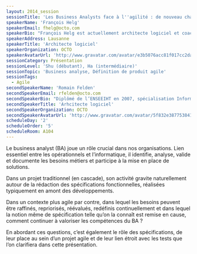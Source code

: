 ```yaml
---
layout: 2014_session
sessionTitle: 'Les Business Analysts face à l''agilité : de nouveau challenges à relever'
speakerName: 'François Helg'
speakerEmail: fhelg@octo.com
speakerBio: "François Helg est actuellement architecte logiciel et coach agile chez OCTO Technology. Il intervient aussi bien sur des missions d'audit et de conseil que sur des missions de développement et d’accompagnement\n\nIl s’est convaincu du bien-fondé des méthodes agiles en les appliquant lui-même sur des projets où il est  notamment intervenu comme technical leader d’équipes de développement et comme Scrum Master d’un important projet de refonte dans le domaine des assurances sociales en Suisse romande.\n\nEn parallèle de ces activités, il dispense des cours sur les méthodes agiles à l'EPFL et pour les étudiants en Master de la HES-SO et préside le Java User Group de Lausanne\n\nIl est diplômé de l’EPFL en obtenant un Bachelor et un Master en Informatique ainsi qu'un Mineur en Management de la Technologie"
speakerAddress: Lausanne
speakerTitle: 'Architecte logiciel'
speakerOrganization: OCTO
speakerAvatarUrl: 'http://www.gravatar.com/avatar/e3b5076acc81f017cc2da650fa66c9af?size=200&default=mm'
sessionCategory: Présentation
sessionLevel: 'Shu (débutant), Ha (intermédiaire)'
sessionTopic: 'Business analyse, Définition de produit agile'
sessionTags:
  - Agile
secondSpeakerName: 'Romain Felden'
secondSpeakerEmail: rfelden@octo.com
secondSpeakerBio: "Diplômé de l’ENSEEIHT en 2007, spécialisation Informatique et Mathématiques Appliquées, Romain s’est rapidement orienté vers le développement et l’architecture logicielle.\n \nAprès deux ans passés au sein de l’équipe de développement de Jahia, un CMS open-source, il a rejoint Elca où il a participé à plusieurs projets autour de la gestion de contenu incluant EMC Documentum et Alfresco.\n \nSon attrait pour l’entrepreunariat l’a poussé à participer ensuite à la création de Voxtrot, une startup dans le domaine VoIP mobile. Durant ces deux années il a développé de fortes compétences sur les plateformes mobiles ainsi que dans les télécoms.\n\nConsultant chez OCTO depuis 2013, il intervient sur des missions techniques impliquant entre autres Java ou Android/iOS, mais participe aussi à des encadrements et accompagnements méthodologiques, notamment en introduisant l’agilité dans des équipes de développement."
secondSpeakerTitle: 'Arhcitecte logiciel'
secondSpeakerOrganization: OCTO
secondSpeakerAvatarUrl: 'http://www.gravatar.com/avatar/5f832e3877538418db8b13979a9be634?size=200&default=mm'
scheduleDay: '2'
scheduleOrder: '5'
scheduleRoom: A104
---
```


Le business analyst (BA) joue un rôle crucial dans nos organisations. Lien essentiel entre les opérationnels et l’informatique, il identifie, analyse, valide et documente les besoins métiers et participe à la mise en place de solutions. 
   
Dans un projet traditionnel (en cascade), son activité gravite naturellement autour de la rédaction des spécifications fonctionnelles, réalisées typiquement en amont des développements. 
   
Dans un contexte plus agile par contre, dans lequel les besoins peuvent être raffinés, repriorisés, réévalués, redéfinis continuellement et dans lequel la notion même de spécification telle qu’on la connaît est remise en cause, comment continuer à valoriser les compétences du BA ?
   
En abordant ces questions, c’est également le rôle des spécifications, de leur place au sein d’un projet agile et de leur lien étroit avec les tests que l’on clarifiera dans cette présentation.
